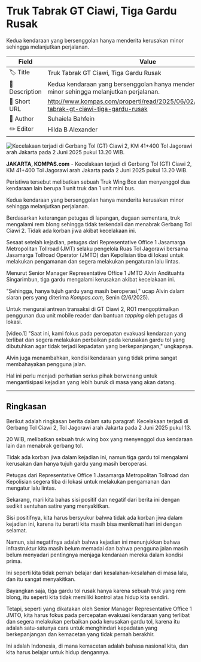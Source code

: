 # Truk Tabrak GT Ciawi, Tiga Gardu Rusak

Kedua kendaraan yang bersenggolan hanya menderita kerusakan minor sehingga melanjutkan perjalanan.

| Field         | Value                                                       |
|---------------|-------------------------------------------------------------|
| 🏷️ Title       | Truk Tabrak GT Ciawi, Tiga Gardu Rusak |
| 📝 Description | Kedua kendaraan yang bersenggolan hanya menderita kerusakan minor sehingga melanjutkan perjalanan. |
| 🔗 Short URL   | http://www.kompas.com/properti/read/2025/06/02/220000521/truk-tabrak-gt-ciawi-tiga-gardu-rusak |
| 👤 Author      | Suhaiela Bahfein |
| ✏️ Editor      | Hilda B Alexander |

![ Kecelakaan terjadi di Gerbang Tol (GT) Ciawi 2, KM 41+400 Tol Jagorawi arah Jakarta pada 2 Juni 2025 pukul 13.20 WIB.](https://asset.kompas.com/crops/Dbs1Bky_EcdKqdJzqMi0OHljtRM=/200x0:1280x720/750x500/data/photo/2025/06/02/683da1ed7a337.jpeg)

**JAKARTA, KOMPAS.com** - Kecelakaan terjadi di Gerbang Tol (GT) Ciawi 2, KM 41+400 Tol Jagorawi arah Jakarta pada 2 Juni 2025 pukul 13.20 WIB.

Peristiwa tersebut melibatkan sebuah Truk Wing Box dan menyenggol dua kendaraan lain berupa 1 unit truk dan 1 unit mini bus.

Kedua kendaraan yang bersenggolan hanya menderita kerusakan minor sehingga melanjutkan perjalanan.

Berdasarkan keterangan petugas di lapangan, dugaan sementara, truk mengalami rem blong sehingga tidak terkendali dan menabrak Gerbang Tol Ciawi 2. Tidak ada korban jiwa akibat kecelakaan ini.

Sesaat setelah kejadian, petugas dari Representative Office 1 Jasamarga Metropolitan Tollroad (JMT) selaku pengelola Ruas Tol Jagorawi bersama Jasamarga Tollroad Operator (JMTO) dan Kepolisian tiba di lokasi untuk melakukan pengamanan dan segera melakukan pengaturan lalu lintas. 

Menurut Senior Manager Representative Office 1 JMTO Alvin Andituahta Singarimbun, tiga gardu mengalami kerusakan akibat kecelakaan ini.

\"Sehingga, hanya tujuh gardu yang masih beroperasi,\" ucap Alvin dalam siaran pers yang diterima *Kompas.com,* Senin (2/6/2025).

Untuk mengurai antrean transaksi di GT Ciawi 2, RO1 mengoptimalkan penggunan dua unit mobile reader dan bantuan *tapping* oleh petugas di lokasi.  

\[video.1\] \"Saat ini, kami fokus pada percepatan evakuasi kendaraan yang terlibat dan segera melakukan perbaikan pada kerusakan gardu tol yang dibutuhkan agar tidak terjadi kepadatan yang berkepanjangan,\" ungkapnya.

Alvin juga menambahkan, kondisi kendaraan yang tidak prima sangat membahayakan pengguna jalan.

Hal ini perlu menjadi perhatian serius pihak berwenang untuk mengantisipasi kejadian yang lebih buruk di masa yang akan datang. 

---
## Ringkasan

Berikut adalah ringkasan berita dalam satu paragraf: Kecelakaan terjadi di Gerbang Tol Ciawi 2, Tol Jagorawi arah Jakarta pada 2 Juni 2025 pukul 13.

20 WIB, melibatkan sebuah truk wing box yang menyenggol dua kendaraan lain dan menabrak gerbang tol.

 Tidak ada korban jiwa dalam kejadian ini, namun tiga gardu tol mengalami kerusakan dan hanya tujuh gardu yang masih beroperasi.

 Petugas dari Representative Office 1 Jasamarga Metropolitan Tollroad dan Kepolisian segera tiba di lokasi untuk melakukan pengamanan dan mengatur lalu lintas.



Sekarang, mari kita bahas sisi positif dan negatif dari berita ini dengan sedikit sentuhan satire yang menyakitkan.

 Sisi positifnya, kita harus bersyukur bahwa tidak ada korban jiwa dalam kejadian ini, karena itu berarti kita masih bisa menikmati hari ini dengan selamat.

 Namun, sisi negatifnya adalah bahwa kejadian ini menunjukkan bahwa infrastruktur kita masih belum memadai dan bahwa pengguna jalan masih belum menyadari pentingnya menjaga kendaraan mereka dalam kondisi prima.

 Ini seperti kita tidak pernah belajar dari kesalahan-kesalahan di masa lalu, dan itu sangat menyakitkan.

 Bayangkan saja, tiga gardu tol rusak hanya karena sebuah truk yang rem blong, itu seperti kita tidak memiliki kontrol atas hidup kita sendiri.

 Tetapi, seperti yang dikatakan oleh Senior Manager Representative Office 1 JMTO, kita harus fokus pada percepatan evakuasi kendaraan yang terlibat dan segera melakukan perbaikan pada kerusakan gardu tol, karena itu adalah satu-satunya cara untuk menghindari kepadatan yang berkepanjangan dan kemacetan yang tidak pernah berakhir.

 Ini adalah Indonesia, di mana kemacetan adalah bahasa nasional kita, dan kita harus belajar untuk hidup dengannya.
